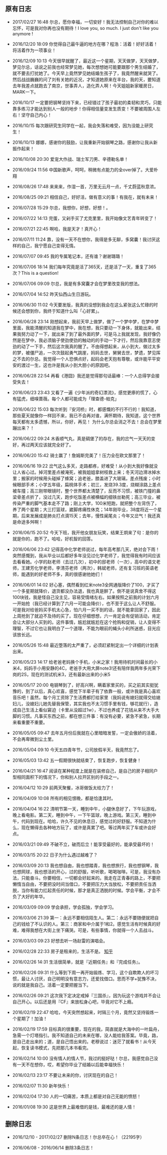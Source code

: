 
## 原有日志

- 2017/02/27 16:48 尔总，愿你幸福，一切安好！我无法控制自己对你的难以忘怀，可是我对你再也没有期待！I love you, so much. I just don't like you anymore ! 

- 2016/12/20 18:09 你觉得自己最牛逼的地方在哪？程浩：活着！好好活着！将活着作为一项事业！

- 2016/12/09 10:13 今天很早就醒了，最近这一个星期，天天做梦，天天做梦，梦见尔总，话说之前我也经常梦见她，每次想想她可能要跟那个男生结婚了，就不要去打扰她了。今天早上竟然梦见她结婚生孩子了，我竟然醒来就哭了。然后战战巍巍的问了刘有关她的近况，才知道她原来在丰台，我的天，要知道去年我差点就跑去了南京，世事弄人，造化弄人啊！今天姐姐新家暖房日，MARK一下。

- 2016/10/17 一定要把钢琴坚持下来，已经错过了孩子最初的柔韧和灵巧，只能靠多练习才能达到别人一般的地步！你得相信量变发生质变！不要被周围人左右！坚守自己内心！

- 2016/10/15 每次跟研究生同学在一起，我会失落和难受，因为没能上研究生！

- 2016/10/13 娜娜，感谢你的鼓励，让我重新开始钢琴之路，感谢你让我从新振作起来！

- 2016/10/08 20:30 爱宠大作战、瑞士军刀男、辛德勒名单！

- 2016/09/24 11:56 中国新歌声，呵呵，稍微有点能力的全over掉了。大爱朴翔

- 2016/08/26 17:48 来来来，作湿一首，万里无云月一点，千丈蔚蓝秋意浓。

- 2016/08/25 09:21 相信自己，好好活，做有意义的事！有我在，就有未来！

- 2016/07/28 15:29 尔总，我想你，好想，好想！。

- 2016/07/22 14:13 完蛋，又剁手买了尤克里里，我开始像文艺青年转变了！

- 2016/07/21 22:45 啊哈，我是天才！真开心！

- 2016/07/11 11:24 靠，没有一天不在想你，我得是多无聊，多窝囊！我讨厌这样的自己，我宁愿自己变得无情。

- 2016/07/07 09:45 我的专属笔记本，还有谁？谢谢璐璐！

- 2016/07/06 18:14 我们每年究竟是活了365天，还是活了一天，重复了365次？This is a question!

- 2016/07/06 09:09 尔总，我是有多窝囊才会在梦里改变我的想法。

- 2016/07/04 14:52 昨天仙西山生日游玩。

- 2016/06/30 11:02 今天要发版，我真的没想到我会在这么紧张这么忙碌的时候还会想到你，我终于知道什么叫「心好累」。

- 2016/06/28 23:14 刚想起来，我前天早上做梦，做了一个梦中梦，在梦中梦里面，我能清醒的知道我在梦中，我在想，我只要动一下身体，就能出来，结果我努力动了一下，就出来了到了最外面的梦，可是马上我就发现，我好像仍然是在梦中，我必须脑子使劲使劲的触动的的手动一下才行，然后我靠意志使劲的动了一下手，然后这次我真的醒了。不由得想起来，从小到大，做过太多的梦，被僵尸追，一次次鼓起勇气跳崖，妈妈去世，舅舅去世，梦遗，梦见挥之不去的尔总。我觉得一个人恐惧点好，起码会老天抱有尊敬，或许能平平安安的渡过一生，这也许是我从小到大胆小的原因吧。

- 2016/06/28 22:54 再看《港囧》我还是觉得那句话最棒：一个人总得学会接受失去！

- 2016/06/23 23:43 又看了一遍《少年派的奇幻漂流》，感觉更瘆的慌了，心有猛虎，细嗅蔷薇。每个人都可能成为「理查德-帕克」

- 2016/06/22 15:03 每次听到『安河桥』时，都感慨的不行不行的！我知道，那些夏天就像你一样回不来，我已不会再对谁，满怀期待，我知道，这个世界每天都有太多遗憾，所以，你好，再见！ 为什么尔总会消之不去！总会在梦里蹦出来？！

- 2016/06/22 09:24 木香顺气丸，真是碉堡了的存在，我的岔气一天天的变好，再过两天应该就完全好了。

- 2016/06/20 15:42 骑士赢了！詹姆斯完美了！压力全在欧文那里了！

- 2016/06/16 19:22 岔气这么多天，走路都疼，好难受！从小到大我好像就没让人省心过。掉河里差点被淹死，被我姐姐拿树枝救上来；冬天河边滑冰掉水里；搬家的时候用头碰掉了蜂窝；追老爸，膝盖进了大玻璃，差点残废；小时候眼部手术；小学五年级，扁桃体手术；初三，发烧39.3度，烧糊涂路上差点被车撞；高三刚带眼镜时，整个世界都太清楚了，反而不习惯，被铁门撞的鼻梁骨差点折了，没过几天，跑步吃饭差点被横幅的细铁丝勒死；高三毕业，被传染严重的脚气基本走不了路；刚上大学，100米短跑，就把整个左背伤了，养了两个星期；大三打篮球，崴脚疼痛性休克；14年刚毕业，38度将近一个星期，后来发展成是肺炎打点滴15天；去年，慢性阑尾炎；今年又岔气！我还真是命途多舛啊！

- 2016/06/15 20:52 今天下班，我开他女朋友玩笑，结果王炯来了句：是你的就是你的，跑不了。哈哈，好机智的回答。

- 2016/06/06 23:42 记得高中化学老师说过，每年高考那几天，绝对会下雨！突然感慨到，我从毕业以后都好多年没见过化学老师了，我觉得我有时间应该去看看她。小学的赵老师（去过几次），初中的邸老师（一次），高中的语文老师，王建芳化学老师，李清芬老师（两次），韩斌老师，还有复习班的英语老师，能遇到的好老师不多，真的很感谢他她们！

- 2016/06/01 14:02 好心塞，偶然看到红米note3全网通版降价了100，才买了一个多星期就降价，退货都没办法退，我也真是醉了。倒不是说真舍不得这100块钱，我是怪自己没主见，容易受情绪左右。如果按照之前我的计划六月一开始抢（我已经计算到了六月一可能会降价），也不至于这么让人不舒服。可是我对给爸妈买手机太心急，怕六月一买不到的话，就不能拿回家了，因此上周抢到了就迫不及待的买了。现在仔细想想，六一肯定会有促销活动，肯定会让大部分人买到的。这件事情，尴尬就尴尬在这个抢购和促销，让人变得不理智，不过它也让我明白了一个道理，不能为眼前的蝇头小利所迷惑，目光应该放长远。

- 2016/05/26 15:48 最近堕落的太严重了，必须赶紧制定出一个详细的计划表出来。

- 2016/05/23 14:17 给老爸老妈换个手机，小米之家！我用待机时间最长的小米4，妈妈手小用安静的4C，老爸手大用大屏note3!还有陪伴我两年多光荣下岗的2S，现在的测试机米3，还有最新出来的小米5

- 2016/05/17 20:00 电钢琴到了，好高兴啊，瞒着家里买的，买之前其实挺犹豫的，到了以后，真心欢喜，感觉下半辈子有了依靠一般，或许我是真心喜欢音乐吧！虽然，每个月工资除了生活费都打给家里（我妈说有媳妇就得交给媳妇儿，没媳妇儿她先替我保管，其实我也不太习惯手里有钱，够花就行），造成自己生活上看似窘迫（卡里从没超过1w），不过也养成了花钱从来不大手大脚的习惯。凡事买东西之前，都在想三件事：有没有必要，紧急不紧急，长期来看重要不重要。

- 2016/05/05 09:47 去年五月份后我就在心里暗暗发誓，一定会傲娇的活着，不会再卑微到尘土里。

- 2016/05/04 09:10 今天五四青年节，公司放假半天，我竟然忘了。

- 2016/05/03 13:42 五一假期很快就结束了，恢复跑步，恢复健身！

- 2016/04/21 16:47 阅读在某种程度上就是在装修自己，是自己的房子相同户型相同面积下的情况下，你和别人拉开区别的手段之一。

- 2016/04/12 10:29 前两天聚餐，冰哥做饭太给力了！

- 2016/04/09 10:08 所有的相见恨晚，都是恰逢其时。

- 2016/04/04 16:22 清明节第一天，睡到中午，小腿休息好了，下午玩游戏，晚上看电影。第二天，睡到中午，一下午篮球，晚上游戏。第三天，睡到中午，代码到现在。哈哈，许久不见的休息日，感觉过的好舒服。不知道为什么，现在懒得去各种地方玩了，或许是真累了吧。等过两年买了车或许会好点。

- 2016/03/21 09:49 不破不立，破而后立！能享受最好的，能承受最坏的！

- 2016/03/15 20:22 日子为什么遇过越难了？

- 2016/03/09 20:13 我也想自由，我也想踏青，我也想旅行，我也想钢琴，我也想网球，我也想活的开心，过的舒服，听听歌，喝喝咖啡。可是，我没有办法，只能奋斗。你要相信，一切都会好起来的。我走在正青春的路上，不要把懒惰当自由，不要把没时间当借口，不要把压力大当放松，不要把责任当洒脱，当你有能力扛起责任的时候，那才是真正洒脱的时候。学会平衡，才会不负了大好的年华。

- 2016/03/09 09:09 学会承担，学会孤独，学会学习。

- 2016/03/06 21:39 第一：永远不要相信陌生人。第二：永远不要随便就把自己的钱给了不认识的人。第三：商家和中介属于1和2。感觉生活有时候真的好难，难得我想在大街上坐下痛哭。可是，有些事情，你就得一个人去战斗。

- 2016/03/03 09:23 好想去听一场赵雷的演唱会。

- 2016/02/28 22:33 房子是租来的，生活不是。 [知乎](https://www.zhihu.com/question/27391031)

- 2016/02/26 14:31 生活很简单，就是『近期任务』和『完成任务』。

- 2016/02/26 09:31 什么等到下周一再开始锻炼、学习，这个自欺欺人的坏习惯，最让人讨厌，自己明明没有意志力，还爱找借口。思而不学+犹豫不决，说的就是我自己。活着一定要把握当下。

- 2016/02/26 09:21 这次我下定决定戒掉『三国杀』，因为玩这个游戏并不会让自己开心。以后还是用『CF』来放松身心吧，毕竟对它不上瘾。

- 2016/02/19 22:47 哈哈，今天突然想起来，时隔三个月，竟然又坚持锻炼一个星期了！加油！

- 2016/02/19 17:59 目标真的很重要，现在的我，简直就是大海中的一叶扁舟，急需一个灯塔指引。我不知道自己的未来在哪，没人能给我答案。毕竟，路，是自己走出来的；道，是自己悟出来的。老穆说过：迷茫了就看书！从今天起，恢复读书模式，先把那几本书看完。

- 2016/02/14 10:00 没有情人的情人节，我过的挺好哒！尔总，我感觉自己没有一天不在想你，哎，希望你毕业了结婚以后能幸福快乐！

- 2016/02/13 23:17 不要让未来的你，讨厌现在的自己！

- 2016/02/07 11:30 新年快乐！

- 2016/02/04 17:30 人的一切痛苦，本质上都是对自己无能的愤怒！ 

- 2016/01/08 19:30 这是世界上最难借的是钱，最难还的是人情！

## 删除日志

- 2016/12/10 - 2017/02/27 删除N条日志！尔总卒在心！（22195字）

- 2016/06/08 - 2016/06/14 删除3条日志！